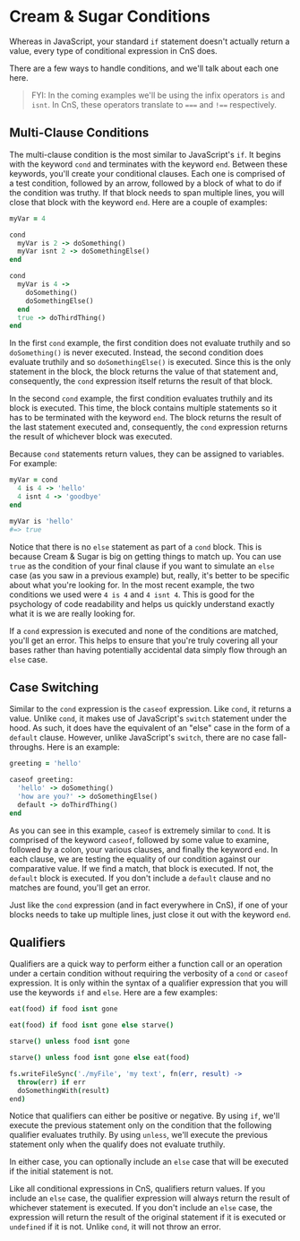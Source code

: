 # Cream & Sugar Conditions

Whereas in JavaScript, your standard `if` statement doesn't actually return a value, every type of conditional expression in CnS does.

There are a few ways to handle conditions, and we'll talk about each one here.

> FYI: In the coming examples we'll be using the infix operators `is` and `isnt`. In CnS, these operators translate to `===` and `!==` respectively.

## Multi-Clause Conditions

The multi-clause condition is the most similar to JavaScript's `if`. It begins with the keyword `cond` and terminates with the keyword `end`. Between these keywords, you'll create your conditional clauses. Each one is comprised of a test condition, followed by an arrow, followed by a block of what to do if the condition was truthy. If that block needs to span multiple lines, you will close that block with the keyword `end`. Here are a couple of examples:

```ruby
myVar = 4

cond
  myVar is 2 -> doSomething()
  myVar isnt 2 -> doSomethingElse()
end

cond
  myVar is 4 ->
    doSomething()
    doSomethingElse()
  end
  true -> doThirdThing()
end
```

In the first `cond` example, the first condition does not evaluate truthily and so `doSomething()` is never executed. Instead, the second condition does evaluate truthily and so `doSomethingElse()` is executed. Since this is the only statement in the block, the block returns the value of that statement and, consequently, the `cond` expression itself returns the result of that block.

In the second `cond` example, the first condition evaluates truthily and its block is executed. This time, the block contains multiple statements so it has to be terminated with the keyword `end`. The block returns the result of the last statement executed and, consequently, the `cond` expression returns the result of whichever block was executed.

Because `cond` statements return values, they can be assigned to variables. For example:

```ruby
myVar = cond
  4 is 4 -> 'hello'
  4 isnt 4 -> 'goodbye'
end

myVar is 'hello'
#=> true
```

Notice that there is no `else` statement as part of a `cond` block. This is because Cream & Sugar is big on getting things to match up. You can use `true` as the condition of your final clause if you want to simulate an `else` case (as you saw in a previous example) but, really, it's better to be specific about what you're looking for. In the most recent example, the two conditions we used were `4 is 4` and `4 isnt 4`. This is good for the psychology of code readability and helps us quickly understand exactly what it is we are really looking for.

If a `cond` expression is executed and none of the conditions are matched, you'll get an error. This helps to ensure that you're truly covering all your bases rather than having potentially accidental data simply flow through an `else` case.

## Case Switching

Similar to the `cond` expression is the `caseof` expression. Like `cond`, it returns a value. Unlike `cond`, it makes use of JavaScript's `switch` statement under the hood. As such, it does have the equivalent of an "else" case in the form of a `default` clause. However, unlike JavaScript's `switch`, there are no case fall-throughs. Here is an example:

```ruby
greeting = 'hello'

caseof greeting:
  'hello' -> doSomething()
  'how are you?' -> doSomethingElse()
  default -> doThirdThing()
end
```

As you can see in this example, `caseof` is extremely similar to `cond`. It is comprised of the keyword `caseof`, followed by some value to examine, followed by a colon, your various clauses, and finally the keyword `end`. In each clause, we are testing the equality of our condition against our comparative value. If we find a match, that block is executed. If not, the `default` block is executed. If you don't include a `default` clause and no matches are found, you'll get an error.

Just like the `cond` expression (and in fact everywhere in CnS), if one of your blocks needs to take up multiple lines, just close it out with the keyword `end`.

## Qualifiers

Qualifiers are a quick way to perform either a function call or an operation under a certain condition without requiring the verbosity of a `cond` or `caseof` expression. It is only within the syntax of a qualifier expression that you will use the keywords `if` and `else`. Here are a few examples:

```coffeescript
eat(food) if food isnt gone

eat(food) if food isnt gone else starve()

starve() unless food isnt gone

starve() unless food isnt gone else eat(food)

fs.writeFileSync('./myFile', 'my text', fn(err, result) ->
  throw(err) if err
  doSomethingWith(result)
end)
```

Notice that qualifiers can either be positive or negative. By using `if`, we'll execute the previous statement only on the condition that the following qualifier evaluates truthily. By using `unless`, we'll execute the previous statement only when the qualify does not evaluate truthily.

In either case, you can optionally include an `else` case that will be executed if the initial statement is not.

Like all conditional expressions in CnS, qualifiers return values. If you include an `else` case, the qualifier expression will always return the result of whichever statement is executed. If you don't include an `else` case, the expression will return the result of the original statement if it is executed or `undefined` if it is not. Unlike `cond`, it will not throw an error.

